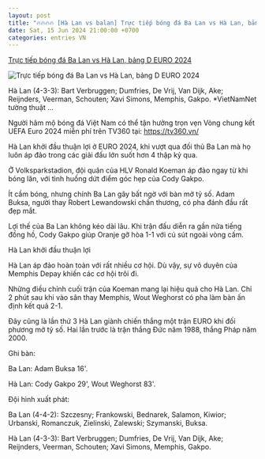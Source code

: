 ```yaml
---
layout: post
title: "🔥🔥🔥🔥 [Hà Lan vs balan] Trực tiếp bóng đá Ba Lan vs Hà Lan, bảng D EURO 2024"
date: Sat, 15 Jun 2024 21:00:00 +0700
categories: entries VN
---
```

[Trực tiếp bóng đá Ba Lan vs Hà Lan, bảng D EURO 2024](https://vietnamnet.vn/truc-tiep-bong-da-ba-lan-vs-ha-lan-bang-d-euro-2024-2292122.html)

![Trực tiếp bóng đá Ba Lan vs Hà Lan, bảng D EURO 2024](https://static-images.vnncdn.net/vps_images_publish/000001/000003/2024/6/16/weghorst-lap-cong-ha-lan-thang-nghet-tho-ba-lan-2154.jpg?width=0&s=laufOEwAXZkN99olnMg7uQ)

Hà Lan (4-3-3): Bart Verbruggen; Dumfries, De Vrij, Van Dijk, Ake; Reijnders, Veerman, Schouten; Xavi Simons, Memphis, Gakpo. *VietNamNet tường thuật ...

Người hâm mộ bóng đá Việt Nam có thể tận hưởng trọn vẹn Vòng chung kết UEFA Euro 2024 miễn phí trên TV360 tại: https://tv360.vn/

Hà Lan khởi đầu thuận lợi ở EURO 2024, khi vượt qua đối thủ Ba Lan mà họ luôn áp đảo trong các giải đấu lớn suốt hơn 4 thập kỷ qua.

Ở Volksparkstadion, đội quân của HLV Ronald Koeman áp đảo ngay từ khi bóng lăn, với tình huống dứt điểm góc hẹp của Cody Gakpo.

Ít cầm bóng, nhưng chính Ba Lan gây bất ngờ với bàn mở tỷ số. Adam Buksa, người thay Robert Lewandowski chấn thương, có pha đánh đầu rất đẹp mắt.

Lợi thế của Ba Lan không kéo dài lâu. Khi trận đấu diễn ra gần nửa tiếng đồng hồ, Cody Gakpo giúp Oranje gỡ hòa 1-1 với cú sút ngoài vòng cấm.

Hà Lan khởi đầu thuận lợi

Hà Lan áp đảo hoàn toàn với rất nhiều cơ hội. Dù vậy, sự vô duyên của Memphis Depay khiến các cơ hội trôi đi.

Những điều chỉnh cuối trận của Koeman mang lại hiệu quả cho Hà Lan. Chỉ 2 phút sau khi vào sân thay Memphis, Wout Weghorst có pha làm bàn ấn định kết quả 2-1.

Đây cũng là lần thứ 3 Hà Lan giành chiến thắng một trận EURO khi đối phương mở tỷ số. Hai lần trước là trận thắng Đức năm 1988, thắng Pháp năm 2000.

Ghi bàn:

Ba Lan: Adam Buksa 16'.

Hà Lan: Cody Gakpo 29', Wout Weghorst 83'.

Đội hình xuất phát:

Ba Lan (4-4-2): Szczesny; Frankowski, Bednarek, Salamon, Kiwior; Urbanski, Romanczuk, Zielinski, Zalewski; Szymanski, Buksa.

Hà Lan (4-3-3): Bart Verbruggen; Dumfries, De Vrij, Van Dijk, Ake; Reijnders, Veerman, Schouten; Xavi Simons, Memphis, Gakpo.

